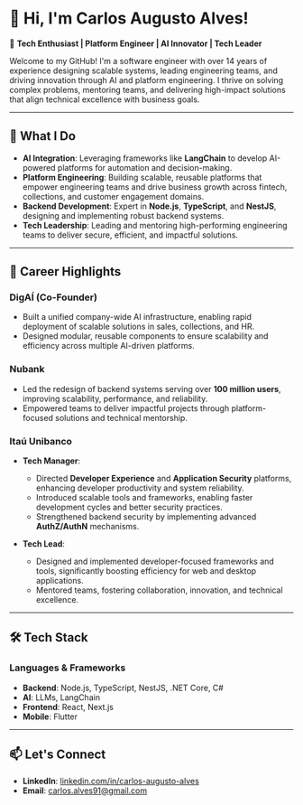 # 👋 Hi, I'm Carlos Augusto Alves!  

🎯 **Tech Enthusiast | Platform Engineer | AI Innovator | Tech Leader**  

Welcome to my GitHub! I'm a software engineer with over 14 years of experience designing scalable systems, leading engineering teams, and driving innovation through AI and platform engineering. I thrive on solving complex problems, mentoring teams, and delivering high-impact solutions that align technical excellence with business goals.  

---

## 🚀 **What I Do**  

- **AI Integration**: Leveraging frameworks like **LangChain** to develop AI-powered platforms for automation and decision-making.  
- **Platform Engineering**: Building scalable, reusable platforms that empower engineering teams and drive business growth across fintech, collections, and customer engagement domains.
- **Backend Development**: Expert in **Node.js**, **TypeScript**, and **NestJS**, designing and implementing robust backend systems.  
- **Tech Leadership**: Leading and mentoring high-performing engineering teams to deliver secure, efficient, and impactful solutions.  

---

## 🌟 **Career Highlights**  

### **DigAÍ (Co-Founder)**  
- Built a unified company-wide AI infrastructure, enabling rapid deployment of scalable solutions in sales, collections, and HR.  
- Designed modular, reusable components to ensure scalability and efficiency across multiple AI-driven platforms.  

### **Nubank**  
- Led the redesign of backend systems serving over **100 million users**, improving scalability, performance, and reliability.  
- Empowered teams to deliver impactful projects through platform-focused solutions and technical mentorship.  

### **Itaú Unibanco**  
- **Tech Manager**:  
  - Directed **Developer Experience** and **Application Security** platforms, enhancing developer productivity and system reliability.  
  - Introduced scalable tools and frameworks, enabling faster development cycles and better security practices.  
  - Strengthened backend security by implementing advanced **AuthZ/AuthN** mechanisms.  

- **Tech Lead**:  
  - Designed and implemented developer-focused frameworks and tools, significantly boosting efficiency for web and desktop applications.  
  - Mentored teams, fostering collaboration, innovation, and technical excellence.
  
---

## 🛠️ **Tech Stack**  

### **Languages & Frameworks**  
- **Backend**: Node.js, TypeScript, NestJS, .NET Core, C#
- **AI**: LLMs, LangChain
- **Frontend**: React, Next.js
- **Mobile**: Flutter

---

## 📫 **Let's Connect**  

- **LinkedIn**: [linkedin.com/in/carlos-augusto-alves](https://www.linkedin.com/in/carlos-augusto-alves)  
- **Email**: carlos.alves91@gmail.com  
